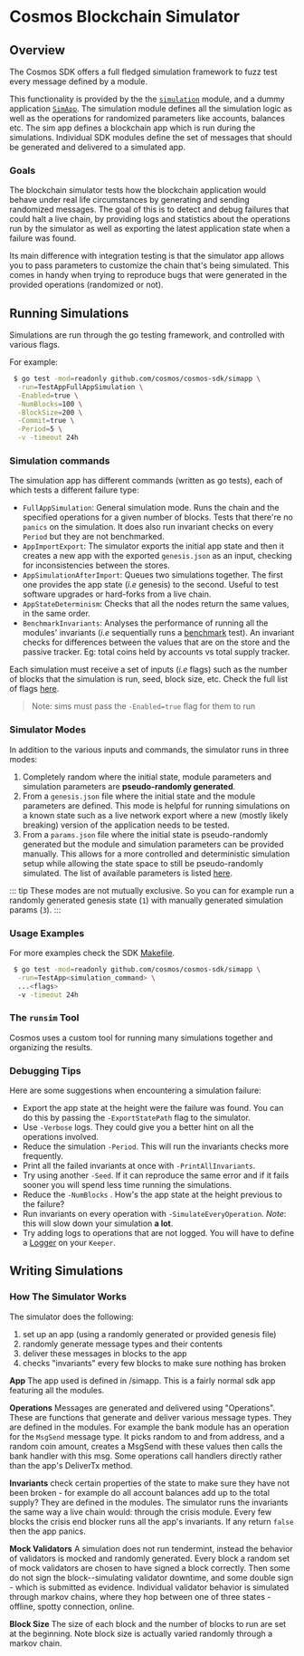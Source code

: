 # Cosmos Blockchain Simulator

## Overview

The Cosmos SDK offers a full fledged simulation framework to fuzz test every message defined by a module.

This functionality is provided by the the [`simulation`](https://github.com/cosmos/cosmos-sdk/tree/master/x/simulation) module, and a dummy application [`SimApp`](https://github.com/cosmos/cosmos-sdk/blob/master/simapp/app.go).
The simulation module defines all the simulation logic as well as the operations for randomized parameters like accounts, balances etc. The sim app defines a blockchain app which is run during the simulations.
Individual SDK modules define the set of messages that should be generated and delivered to a simulated app.

### Goals

The blockchain simulator tests how the blockchain application would behave under real life circumstances by generating and sending randomized messages.
The goal of this is to detect and debug failures that could halt a live chain, by providing logs and statistics about the operations run by the simulator as well as exporting the latest application state when a failure was found.

Its main difference with integration testing is that the simulator app allows you to pass parameters to customize the chain that's being simulated.
This comes in handy when trying to reproduce bugs that were generated in the provided operations (randomized or not).

## Running Simulations

Simulations are run through the go testing framework, and controlled with various flags.

For example:

```bash
 $ go test -mod=readonly github.com/cosmos/cosmos-sdk/simapp \
  -run=TestAppFullAppSimulation \
  -Enabled=true \
  -NumBlocks=100 \
  -BlockSize=200 \
  -Commit=true \
  -Period=5 \
  -v -timeout 24h
```

### Simulation commands

The simulation app has different commands (written as go tests), each of which tests a different failure type:

- `FullAppSimulation`: General simulation mode. Runs the chain and the specified operations for a given number of blocks. Tests that there're no `panics` on the simulation. It does also run invariant checks on every `Period` but they are not benchmarked.
- `AppImportExport`: The simulator exports the initial app state and then it creates a new app with the exported `genesis.json` as an input, checking for inconsistencies between the stores.
- `AppSimulationAfterImport`: Queues two simulations together. The first one provides the app state (_i.e_ genesis) to the second. Useful to test software upgrades or hard-forks from a live chain.
- `AppStateDeterminism`: Checks that all the nodes return the same values, in the same order.
- `BenchmarkInvariants`: Analyses the performance of running all the modules' invariants (_i.e_ sequentially runs a [benchmark](https://golang.org/pkg/testing/#hdr-Benchmarks) test). An invariant checks for differences between the values that are on the store and the passive tracker. Eg: total coins held by accounts vs total supply tracker.

Each simulation must receive a set of inputs (_i.e_ flags) such as the number of blocks that the simulation is run, seed, block size, etc.
Check the full list of flags [here](https://github.com/cosmos/cosmos-sdk/blob/adf6ddd4a807c8363e33083a3281f6a5e112ab89/simapp/sim_test.go#L34-L50).

> Note: sims must pass the `-Enabled=true` flag for them to run

### Simulator Modes

<!-- TODO make this explanation less confusing

module state, module parameters - aka the genesis file
simulation params -  I think small set of things like transition matrix
the "params" - overrides for op weights, module parameters, couple of other things
-->

In addition to the various inputs and commands, the simulator runs in three modes:

1. Completely random where the initial state, module parameters and simulation parameters are **pseudo-randomly generated**.
2. From a `genesis.json` file where the initial state and the module parameters are defined.
This mode is helpful for running simulations on a known state such as a live network export where a new (mostly likely breaking) version of the application needs to be tested.
3. From a `params.json` file where the initial state is pseudo-randomly generated but the module and simulation parameters can be provided manually.
This allows for a more controlled and deterministic simulation setup while allowing the state space to still be pseudo-randomly simulated. The list of available parameters is listed [here](https://github.com/cosmos/cosmos-sdk/blob/adf6ddd4a807c8363e33083a3281f6a5e112ab89/x/simulation/params.go#L170-L178).

::: tip
These modes are not mutually exclusive. So you can for example run a randomly generated genesis state (`1`) with manually generated simulation params (`3`).
:::

### Usage Examples

For more examples check the SDK [Makefile](https://github.com/cosmos/cosmos-sdk/blob/adf6ddd4a807c8363e33083a3281f6a5e112ab89/Makefile#L88-L123).

```bash
 $ go test -mod=readonly github.com/cosmos/cosmos-sdk/simapp \
  -run=TestApp<simulation_command> \
  ...<flags>
  -v -timeout 24h
```

### The `runsim` Tool

Cosmos uses a custom tool for running many simulations together and organizing the results.

### Debugging Tips

Here are some suggestions when encountering a simulation failure:

- Export the app state at the height were the failure was found. You can do this by passing the `-ExportStatePath` flag to the simulator.
- Use `-Verbose` logs. They could give you a better hint on all the operations involved.
- Reduce the simulation `-Period`. This will run the invariants checks more frequently.
- Print all the failed invariants at once with `-PrintAllInvariants`.
- Try using another `-Seed`. If it can reproduce the same error and if it fails sooner you will spend less time running the simulations.
- Reduce the `-NumBlocks` . How's the app state at the height previous to the failure?
- Run invariants on every operation with `-SimulateEveryOperation`. _Note_: this will slow down your simulation **a lot**.
- Try adding logs to operations that are not logged. You will have to define a [Logger](https://github.com/cosmos/cosmos-sdk/blob/adf6ddd4a807c8363e33083a3281f6a5e112ab89/x/staking/keeper/keeper.go#L65:17) on your `Keeper`.

## Writing Simulations

### How The Simulator Works

The simulator does the following:

 1. set up an app (using a randomly generated or provided genesis file)
 2. randomly generate message types and their contents
 3. deliver these messages in blocks to the app
 4. checks "invariants" every few blocks to make sure nothing has broken

**App** The app used is defined in /simapp. This is a fairly normal sdk app featuring all the modules.

**Operations** Messages are generated and delivered using "Operations". These are functions that generate and deliver various message types. They are defined in the modules.
For example the bank module has an operation for the `MsgSend` message type. It picks random to and from address, and a random coin amount, creates a MsgSend with these values then calls the bank handler with this msg. Some operations call handlers directly rather than the app's DeliverTx method.

**Invariants** check certain properties of the state to make sure they have not been broken - for example do all account balances add up to the total supply?
They are defined in the modules.
The simulator runs the invariants the same way a live chain would: through the crisis module. Every few blocks the crisis end blocker runs all the app's invariants. If any return `false` then the app panics.

**Mock Validators** A simulation does not run tendermint, instead the behavior of validators is mocked and randomly generated.
Every block a random set of mock validators are chosen to have signed a block correctly. Then some do not sign the block--simulating validator downtime, and some double sign - which is submitted as evidence.
Individual validator behavior is simulated through markov chains, where they hop between one of three states - offline, spotty connection, online.

**Block Size** The size of each block and the number of blocks to run are set at the beginning. Note block size is actually varied randomly through a markov chain.

<!--
### Use simulation in your SDK-based application

TODO: link to the simulation section on the tutorial for how to add your own simulation messages
-->
